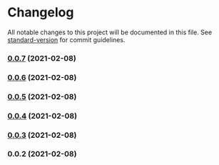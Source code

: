 # Changelog

All notable changes to this project will be documented in this file. See [standard-version](https://github.com/conventional-changelog/standard-version) for commit guidelines.

### [0.0.7](https://github.com/vtfk/component-library/compare/v0.0.6...v0.0.7) (2021-02-08)

### [0.0.6](https://github.com/vtfk/component-library/compare/v0.0.5...v0.0.6) (2021-02-08)

### [0.0.5](https://github.com/vtfk/component-library/compare/v0.0.4...v0.0.5) (2021-02-08)

### [0.0.4](https://github.com/vtfk/component-library/compare/v0.0.3...v0.0.4) (2021-02-08)

### [0.0.3](https://github.com/vtfk/component-library/compare/v0.0.2...v0.0.3) (2021-02-08)

### 0.0.2 (2021-02-08)

